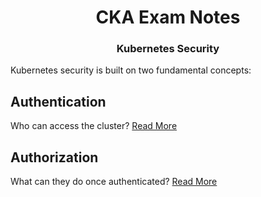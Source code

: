 <div align="center">
  <h1><strong>CKA Exam Notes</strong></h1>
  <h3>Kubernetes Security</h3>
</div>

Kubernetes security is built on two fundamental concepts:

## **Authentication**

Who can access the cluster?
[Read More](./Authentication/README.md)

## **Authorization**

What can they do once authenticated?
[Read More](./Authorization/README.md)
